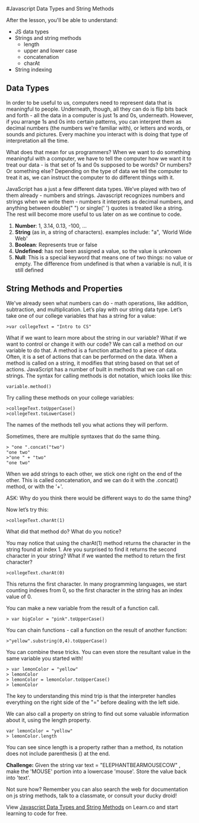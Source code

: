
#Javascript Data Types and String Methods

After the lesson, you'll be able to understand:
+ JS data types
+ Strings and string methods
  + length
  + upper and lower case
  + concatenation
  + charAt
+ String indexing

## Data Types
In order to be useful to us, computers need to represent data that is meaningful to people. Underneath, though, all they can do is flip bits back and forth - all the data in a computer is just 1s and 0s, underneath. However, if you arrange 1s and 0s into certain patterns, you can interpret them as decimal numbers (the numbers we're familiar with), or letters and words, or sounds and pictures. Every machine you interact with is doing that type of interpretation all the time.

What does that mean for us programmers? When we want to do something meaningful with a computer, we have to tell the computer how we want it to treat our data - is that set of 1s and 0s supposed to be words? Or numbers? Or something else? Depending on the type of data we tell the computer to treat it as, we can instruct the computer to do different things with it.

JavaScript has a just a few different data types. We’ve played with two of them already - numbers and strings. Javascript recognizes numbers and strings when we write them - numbers it interprets as decimal numbers, and anything between double(" ") or single(' ') quotes is treated like a string. The rest will become more useful to us later on as we continue to code.

1. **Number**: 1, 3.14, 0.13, -100, …  
2. **String** (as in, a string of characters). examples include: "a", 'World Wide Web'
3. **Boolean**: Represents true or false
4. **Undefined**: has not been assigned a value, so the value is unknown
5. **Null**: This is a special keyword that means one of two things: no value or empty. The difference from undefined is that when a variable is null, it is still defined

## String Methods and Properties
We've already seen what numbers can do - math operations, like addition, subtraction, and multiplication. Let’s play with our string data type. Let’s take one of our college variables that has a string for a value:
```
>var collegeText = "Intro to CS"
```
What if we want to learn more about the string in our variable? What if we want to control or change it with our code? We can call a method on our variable to do that. A method is a function attached to a piece of data. Often, it is a set of actions that can be performed on the data. When a method is called on a string, it modifies that string based on that set of actions. JavaScript has a number of built in methods that we can call on strings. The syntax for calling methods is dot notation, which looks like this:
```
variable.method()
```
Try calling these methods on your college variables:
```
>collegeText.toUpperCase()
>collegeText.toLowerCase()
```
The names of the methods tell you what actions they will perform.

Sometimes, there are multiple syntaxes that do the same thing.
```
> "one ".concat("two")
"one two"
>"one " + "two"
"one two"
```
When we add strings to each other, we stick one right on the end of the other. This is called concatenation, and we can do it with the .concat() method, or with the '+'.

ASK: Why do you think there would be different ways to do the same thing?

Now let’s try this:
```
>collegeText.charAt(1)
```
What did that method do? What do you notice?

You may notice that using the charAt(1) method returns the character in the string found at index 1. Are you surprised to find it returns the second character in your string? What if we wanted the method to return the first character?
```
>collegeText.charAt(0)
```
This returns the first character. In many programming languages, we start counting indexes from 0, so the first character in the string has an index value of 0.

You can make a new variable from the result of a function call.
```
> var bigColor = "pink".toUpperCase()
```
You can chain functions - call a function on the result of another function:
```
>"yellow".substring(0,4).toUpperCase()
```
You can combine these tricks. You can even store the resultant value in the same variable you started with!
```
> var lemonColor = "yellow"
> lemonColor
> lemonColor = lemonColor.toUpperCase()
> lemonColor
```
The key to understanding this mind trip is that the interpreter handles everything on the right side of the "=" before dealing with the left side.

We can also call a property on string to find out some valuable information about it, using the length property.
```
var lemonColor = "yellow"
> lemonColor.length
```
You can see since length is a property rather than a method, its notation does not include parenthesis () at the end.

**Challenge:**
Given the string  var text = "ELEPHANTBEARMOUSECOW" , make the 'MOUSE' portion into a lowercase 'mouse'.  Store the value back into 'text'.

Not sure how? Remember you can also search the web for documentation on js
string methods, talk to a classmate, or consult your ducky droid!

<p data-visibility='hidden'>View <a href='https://learn.co/lessons/cssi-2-javascript-datatypes-strings-walkthrough' title='Javascript Data Types and String Methods'>Javascript Data Types and String Methods</a> on Learn.co and start learning to code for free.</p>
